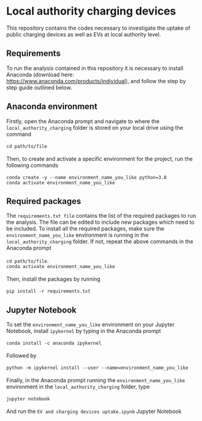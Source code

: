 # Local authority charging devices

This repository contains the codes necessary to investigate the uptake of public charging devices as well as EVs at local authority level. 

## Requirements

To run the analysis contained in this repository it is necessary to install Anaconda (download here: https://www.anaconda.com/products/individual), and follow the step by step guide outlined below. 

## Anaconda environment
Firstly, open the Anaconda prompt and navigate to where the `local_authority_charging` folder is stored on your local drive using the command\
\
`cd path/to/file`\
\
Then, to create and activate a specific environment for the project, run the following commands\
\
`conda create -y --name environment_name_you_like python=3.8` \
`conda activate environment_name_you_like`

## Required packages 
The `requirements.txt file` contains the list of the required packages to run the analysis. The file can be edited to include new packages which need to be included.
To install all the required packages, make sure the `environment_name_you_like` environment is running in the `local_authority_charging` folder. If not, repeat the above commands in the Anaconda prompt\
\
`cd path/to/file`.\
`conda activate environment_name_you_like`\
\
Then, install the packages by running\
\
`pip install -r requirements.txt`

## Jupyter Notebook 
To set the `environment_name_you_like` environment on your Jupyter Notebook, install `ipykernel` by typing in the Anaconda prompt\
 \
`conda install -c anaconda ipykernel`\
 \
Followed by\
 \
`python -m ipykernel install --user --name=environment_name_you_like`\
 \
Finally, in the Anaconda prompt running the `environment_name_you_like` environment in the `local_authority_charging` folder, type\
 \
`jupyter notebook`\
 \
And run the `EV and charging devices uptake.ipynb` Jupyter Notebook 
